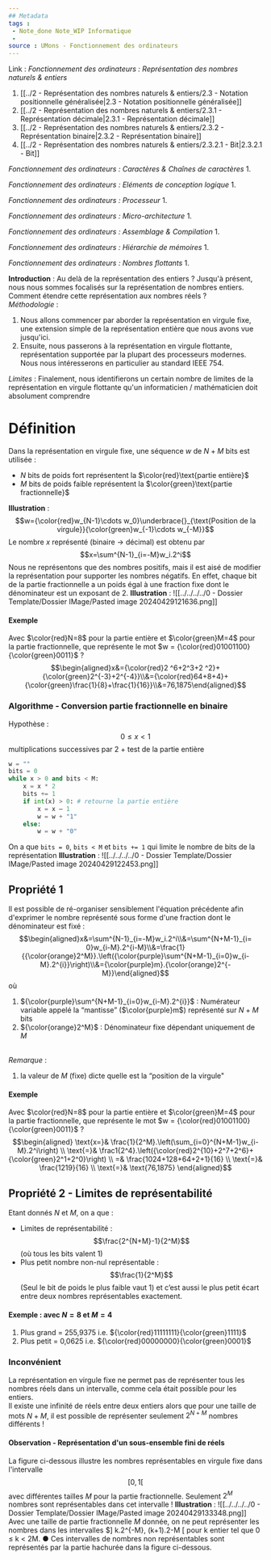 ```yaml
---
## Metadata
tags : 
 - Note_done Note_WIP Informatique
 - 
source : UMons - Fonctionnement des ordinateurs
---
```


Link :
_Fonctionnement des ordinateurs : Représentation des nombres naturels & entiers_
1. [[../2 - Représentation des nombres naturels & entiers/2.3 - Notation positionnelle généralisée|2.3 - Notation positionnelle généralisée]]
2. [[../2 - Représentation des nombres naturels & entiers/2.3.1 - Représentation décimale|2.3.1 - Représentation décimale]]
3. [[../2 - Représentation des nombres naturels & entiers/2.3.2 - Représentation binaire|2.3.2 - Représentation binaire]]
4. [[../2 - Représentation des nombres naturels & entiers/2.3.2.1 - Bit|2.3.2.1 - Bit]]

_Fonctionnement des ordinateurs : Caractères & Chaînes de caractères_
1.

_Fonctionnement des ordinateurs : Eléments de conception logique_
1.

_Fonctionnement des ordinateurs : Processeur_
1.

_Fonctionnement des ordinateurs : Micro-architecture_
1.

_Fonctionnement des ordinateurs : Assemblage & Compilation_
1.

_Fonctionnement des ordinateurs : Hiérarchie de mémoires_
1.

_Fonctionnement des ordinateurs : Nombres flottants_
1.

**Introduction** : Au delà de la représentation des entiers ? 
Jusqu'à présent, nous nous sommes focalisés sur la représentation de nombres entiers. Comment étendre cette représentation aux nombres réels ? 
\
_Méthodologie_ : 
1. Nous allons commencer par aborder la représentation en virgule fixe, une extension simple de la représentation entière que nous avons vue jusqu'ici. 
2. Ensuite, nous passerons à la représentation en virgule flottante, représentation supportée par la plupart des processeurs modernes. Nous nous intéresserons en particulier au standard IEEE 754. 

_Limites_ :
Finalement, nous identifierons un certain nombre de limites de la représentation en virgule flottante qu'un informaticien / mathématicien doit absolument comprendre

# Définition
Dans la représentation en virgule fixe, une séquence $w$ de $N+M$ bits est utilisée :
- $N$ bits de poids fort représentent la $\color{red}\text{partie entière}$ 
- $M$ bits de poids faible représentent la $\color{green}\text{partie fractionnelle}$ 

**Illustration** : $$w={\color{red}w_{N-1}\cdots w_0}\underbrace{}_{\text{Position de la virgule}}{\color{green}w_{-1}\cdots w_{-M}}$$
Le nombre $x$ représenté (binaire $\to$ décimal) est obtenu par $$x=\sum^{N-1}_{i=-M}w_i.2^i$$ Nous ne représentons que des nombres positifs, mais il est aisé de modifier la représentation pour supporter les nombres négatifs. En effet, chaque bit de la partie fractionnelle a un poids égal à une fraction fixe dont le dénominateur est un exposant de 2.
**Illustration** : ![[../../../../0 - Dossier Template/Dossier IMage/Pasted image 20240429121636.png]]
#### Exemple
Avec $\color{red}N=8$ pour la partie entière et $\color{green}M=4$ pour la partie fractionnelle, que représente le mot $w = {\color{red}01001100}{\color{green}0011}$ ? $$\begin{aligned}x&={\color{red}2 ^6+2^3+2 ^2}+{\color{green}2^{-3}+2^{-4}}\\&={\color{red}64+8+4}+{\color{green}\frac{1}{8}+\frac{1}{16}}\\&=76,1875\end{aligned}$$
### Algorithme - Conversion partie fractionnelle en binaire
Hypothèse : $$0\le x < 1$$multiplications successives par 2 + test de la partie entière
```python
w = "" 
bits = 0 
while x > 0 and bits < M: 
	x = x * 2 
	bits += 1 
	if int(x) > 0: # retourne la partie entière
		x = x – 1 
		w = w + "1" 
	else: 
		w = w + "0"
```
On a que `bits = 0`, `bits < M` et `bits += 1` qui limite le nombre de bits de la représentation
**Illustration** : ![[../../../../0 - Dossier Template/Dossier IMage/Pasted image 20240429122453.png]]
## Propriété 1
Il est possible de ré-organiser sensiblement l'équation précédente afin d'exprimer le nombre représenté sous forme d'une fraction dont le dénominateur est fixé : $$\begin{aligned}x&=\sum^{N-1}_{i=-M}w_i.2^i\\&=\sum^{N+M-1}_{i= 0}w_{i-M}.2^{i-M}\\&=\frac{1}{{\color{orange}2^M}}.\left({\color{purple}\sum^{N+M-1}_{i=0}w_{i-M}.2^{i}}\right)\\&={\color{purple}m}.{\color{orange}2^{-M}}\end{aligned}$$ où
1. ${\color{purple}\sum^{N+M-1}_{i=0}w_{i-M}.2^{i}}$ : Numérateur variable appelé la “mantisse” ($\color{purple}m$) représenté sur $N+M$ bits
2. ${\color{orange}2^M}$ : Dénominateur fixe dépendant uniquement de $M$ 

\
_Remarque_ :
1. la valeur de $M$ (fixe) dicte quelle est la “position de la virgule"

#### Exemple
Avec $\color{red}N=8$ pour la partie entière et $\color{green}M=4$ pour la partie fractionnelle, que représente le mot $w = {\color{red}01001100}{\color{green}0011}$ ? $$\begin{aligned}
\text{x=}& \frac{1}{2^M}.\left(\sum_{i=0}^{N+M-1}w_{i-M}.2^i\right)  \\
\text{=}& \frac1{2^4}.\left({\color{red}2^{10}+2^7+2^6}+{\color{green}2^1+2^0}\right)  \\
=& \frac{1024+128+64+2+1}{16}  \\
\text{=}& \frac{1219}{16}  \\
\text{=}& \text{76,1875} 
\end{aligned}$$
## Propriété 2 - Limites de représentabilité
Etant donnés $N$ et $M$, on a que :
- Limites de représentabilité : $$\frac{2^{N+M}-1}{2^M}$$ (où tous les bits valent 1)
- Plus petit nombre non-nul représentable : $$\frac{1}{2^M}$$ (Seul le bit de poids le plus faible vaut 1) et c’est aussi le plus petit écart entre deux nombres représentables exactement.

#### Exemple : avec $N=8$ et $M=4$ 
1. Plus grand = 255,9375 i.e. ${\color{red}11111111}{\color{green}1111}$ 
2. Plus petit = 0,0625 i.e. ${\color{red}00000000}{\color{green}0001}$ 

### Inconvénient 
La représentation en virgule fixe ne permet pas de représenter tous les nombres réels dans un intervalle, comme cela était possible pour les entiers.
\
Il existe une infinité de réels entre deux entiers alors que pour une taille de mots $N+M$, il est possible de représenter seulement $2^{N+M}$ nombres différents !
#### Observation - Représentation d'un sous-ensemble fini de réels 
La figure ci-dessous illustre les nombres représentables en virgule fixe dans l'intervalle $$[0, 1[$$ avec différentes tailles $M$ pour la partie fractionnelle. Seulement $2^M$ nombres sont représentables dans cet intervalle !
**Illustration** : ![[../../../../0 - Dossier Template/Dossier IMage/Pasted image 20240429133348.png]]
Avec une taille de partie fractionnelle $M$ donnée, on ne peut représenter les nombres dans les intervalles $] k.2^{-M}, (k+1).2-M [ pour k entier tel que 0 ≤ k < 2M. ● Ces intervalles de nombres non représentables sont représentés par la partie hachurée dans la figure ci-dessous.